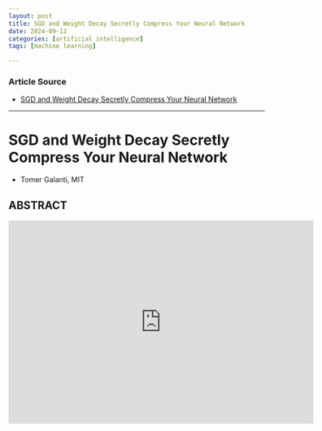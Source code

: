 ```yaml
---
layout: post
title: SGD and Weight Decay Secretly Compress Your Neural Network
date: 2024-09-12
categories: [artificial intelligence]
tags: [machine learning]

---
```


### Article Source


* [SGD and Weight Decay Secretly Compress Your Neural Network](https://www.youtube.com/watch?v=axprAoA-Gew)

---



# SGD and Weight Decay Secretly Compress Your Neural Network

* Tomer Galanti, MIT

## ABSTRACT 


<iframe width="600" height="400" src="https://www.youtube.com/embed/axprAoA-Gew?si=vCBKAY3tyYIt-Zxi" title="YouTube video player" frameborder="0" allow="accelerometer; autoplay; clipboard-write; encrypted-media; gyroscope; picture-in-picture; web-share" referrerpolicy="strict-origin-when-cross-origin" allowfullscreen></iframe>